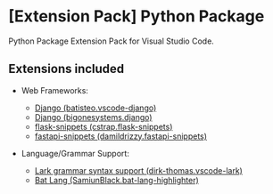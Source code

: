# [Extension Pack] Python Package

Python Package Extension Pack for Visual Studio Code.

## Extensions included

- Web Frameworks:
  - [Django (batisteo.vscode-django)](https://marketplace.visualstudio.com/items?itemName=batisteo.vscode-django)
  - [Django (bigonesystems.django)](https://marketplace.visualstudio.com/items?itemName=bigonesystems.django)
  - [flask-snippets (cstrap.flask-snippets)](https://marketplace.visualstudio.com/items?itemName=cstrap.flask-snippets)
  - [fastapi-snippets (damildrizzy.fastapi-snippets)](https://marketplace.visualstudio.com/items?itemName=damildrizzy.fastapi-snippets)

- Language/Grammar Support:
  - [Lark grammar syntax support (dirk-thomas.vscode-lark)](https://marketplace.visualstudio.com/items?itemName=dirk-thomas.vscode-lark)
  - [Bat Lang (SamiunBlack.bat-lang-highlighter)](https://marketplace.visualstudio.com/items?itemName=SamiunBlack.bat-lang-highlighter)
